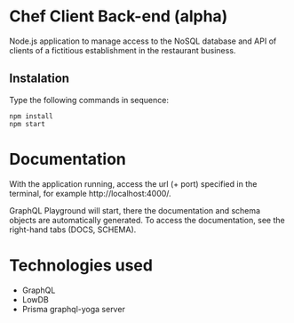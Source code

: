 # Chef Client Back-end (alpha)
Node.js application to manage access to the NoSQL database and API of clients of a fictitious establishment in the restaurant business. 

## Instalation
Type the following commands in sequence:
```
npm install
npm start
```

# Documentation
With the application running, access the url (+ port) specified in the terminal, for example http://localhost:4000/.

GraphQL Playground will start, there the documentation and schema objects are automatically generated. To access the documentation, see the right-hand tabs (DOCS, SCHEMA).

# Technologies used
* GraphQL
* LowDB
* Prisma graphql-yoga server